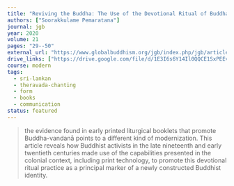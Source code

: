 ```yaml
---
title: "Reviving the Buddha: The Use of the Devotional Ritual of Buddha-Vandanā in the Modernization of Buddhism in Colonial Sri Lanka"
authors: ["Soorakkulame Pemaratana"]
journal: jgb
year: 2020
volume: 21
pages: "29--50"
external_url: "https://www.globalbuddhism.org/jgb/index.php/jgb/article/view/314/256"
drive_links: ["https://drive.google.com/file/d/1E3I6s6Y14Il0QQCE1SxPEEv1IZleYdU9/view?usp=drivesdk"]
course: modern
tags:
  - sri-lankan
  - theravada-chanting
  - form
  - books
  - communication
status: featured
---
```


> the evidence found in early printed liturgical booklets that promote Buddha-vandanā points to a different kind of modernization. This article reveals how Buddhist activists in the late nineteenth and early twentieth centuries made use of the capabilities presented in the colonial context, including print technology, to promote this devotional ritual practice as a principal marker of a newly constructed Buddhist identity.

